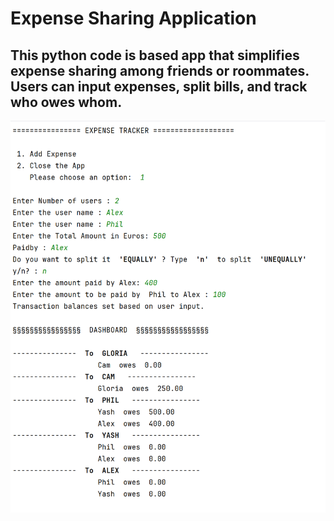 # Expense Sharing Application

This python code is based  app that simplifies expense sharing among friends or roommates. Users can input expenses, split bills, and track who owes whom.
---
![Sample_Output](Sample_Output.png)

